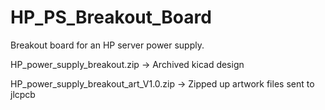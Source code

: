 # HP_PS_Breakout_Board
Breakout board for an HP server power supply.

HP_power_supply_breakout.zip -> Archived kicad design

HP_power_supply_breakout_art_V1.0.zip -> Zipped up artwork files sent to jlcpcb

